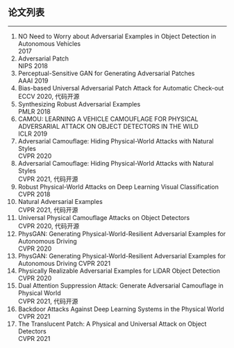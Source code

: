 ## 论文列表
---
1. NO Need to Worry about Adversarial Examples in Object Detection in Autonomous Vehicles  
2017
2. Adversarial Patch  
NIPS 2018
3. Perceptual-Sensitive GAN for Generating Adversarial Patches  
AAAI 2019
4. Bias-based Universal Adversarial Patch Attack for Automatic Check-out  
ECCV 2020, 代码开源
5. Synthesizing Robust Adversarial Examples  
PMLR 2018
6. CAMOU: LEARNING A VEHICLE CAMOUFLAGE FOR PHYSICAL ADVERSARIAL ATTACK ON OBJECT DETECTORS IN THE WILD  
ICLR 2019
7. Adversarial Camouflage: Hiding Physical-World Attacks with Natural Styles  
CVPR 2020
8. Adversarial Camouflage: Hiding Physical-World Attacks with Natural Styles  
CVPR 2021, 代码开源
9. Robust Physical-World Attacks on Deep Learning Visual Classification  
CVPR 2018
10. Natural Adversarial Examples  
CVPR 2021, 代码开源
11. Universal Physical Camouflage Attacks on Object Detectors  
CVPR 2020, 代码开源
12. PhysGAN: Generating Physical-World-Resilient Adversarial Examples for Autonomous Driving  
CVPR 2020
13. PhysGAN: Generating Physical-World-Resilient Adversarial Examples for Autonomous Driving
CVPR 2021
14. Physically Realizable Adversarial Examples for LiDAR Object Detection  
CVPR 2020
15. Dual Attention Suppression Attack: Generate Adversarial Camouflage in Physical World  
CVPR 2021, 代码开源
16. Backdoor Attacks Against Deep Learning Systems in the Physical World  
CVPR 2021
17. The Translucent Patch: A Physical and Universal Attack on Object Detectors  
CVPR 2021
